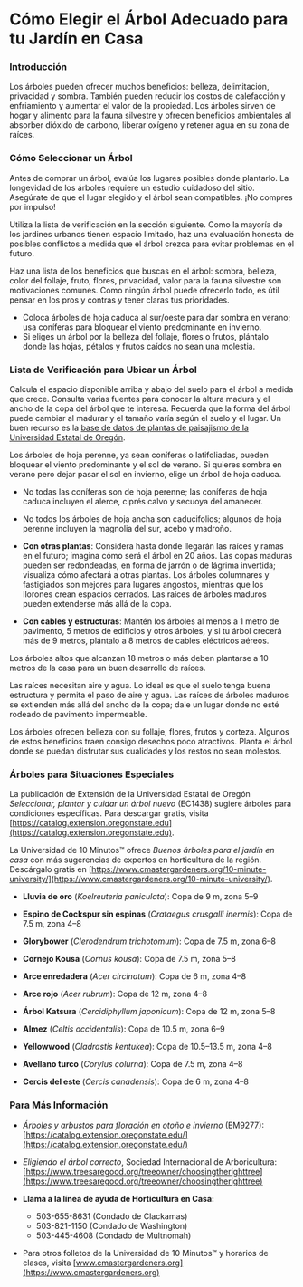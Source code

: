 # Cómo Elegir el Árbol Adecuado para tu Jardín en Casa

### Introducción

Los árboles pueden ofrecer muchos beneficios: belleza, delimitación, privacidad y sombra. También pueden reducir los costos de calefacción y enfriamiento y aumentar el valor de la propiedad. Los árboles sirven de hogar y alimento para la fauna silvestre y ofrecen beneficios ambientales al absorber dióxido de carbono, liberar oxígeno y retener agua en su zona de raíces.

### Cómo Seleccionar un Árbol

Antes de comprar un árbol, evalúa los lugares posibles donde plantarlo. La longevidad de los árboles requiere un estudio cuidadoso del sitio. Asegúrate de que el lugar elegido y el árbol sean compatibles. ¡No compres por impulso!


Utiliza la lista de verificación en la sección siguiente. Como la mayoría de los jardines urbanos tienen espacio limitado, haz una evaluación honesta de posibles conflictos a medida que el árbol crezca para evitar problemas en el futuro.


Haz una lista de los beneficios que buscas en el árbol: sombra, belleza, color del follaje, fruto, flores, privacidad, valor para la fauna silvestre son motivaciones comunes. Como ningún árbol puede ofrecerlo todo, es útil pensar en los pros y contras y tener claras tus prioridades.


- Coloca árboles de hoja caduca al sur/oeste para dar sombra en verano; usa coníferas para bloquear el viento predominante en invierno.
- Si eliges un árbol por la belleza del follaje, flores o frutos, plántalo donde las hojas, pétalos y frutos caídos no sean una molestia.

### Lista de Verificación para Ubicar un Árbol


Calcula el espacio disponible arriba y abajo del suelo para el árbol a medida que crece. Consulta varias fuentes para conocer la altura madura y el ancho de la copa del árbol que te interesa. Recuerda que la forma del árbol puede cambiar al madurar y el tamaño varía según el suelo y el lugar. Un buen recurso es la [base de datos de plantas de paisajismo de la Universidad Estatal de Oregón](https://landscapeplants.oregonstate.edu/).


Los árboles de hoja perenne, ya sean coníferas o latifoliadas, pueden bloquear el viento predominante y el sol de verano. Si quieres sombra en verano pero dejar pasar el sol en invierno, elige un árbol de hoja caduca.

- No todas las coníferas son de hoja perenne; las coníferas de hoja caduca incluyen el alerce, ciprés calvo y secuoya del amanecer.
- No todos los árboles de hoja ancha son caducifolios; algunos de hoja perenne incluyen la magnolia del sur, acebo y madroño.


- **Con otras plantas**: Considera hasta dónde llegarán las raíces y ramas en el futuro; imagina cómo será el árbol en 20 años. Las copas maduras pueden ser redondeadas, en forma de jarrón o de lágrima invertida; visualiza cómo afectará a otras plantas. Los árboles columnares y fastigiados son mejores para lugares angostos, mientras que los llorones crean espacios cerrados. Las raíces de árboles maduros pueden extenderse más allá de la copa.
- **Con cables y estructuras**: Mantén los árboles al menos a 1 metro de pavimento, 5 metros de edificios y otros árboles, y si tu árbol crecerá más de 9 metros, plántalo a 8 metros de cables eléctricos aéreos.

Los árboles altos que alcanzan 18 metros o más deben plantarse a 10 metros de la casa para un buen desarrollo de raíces.


Las raíces necesitan aire y agua. Lo ideal es que el suelo tenga buena estructura y permita el paso de aire y agua. Las raíces de árboles maduros se extienden más allá del ancho de la copa; dale un lugar donde no esté rodeado de pavimento impermeable.


Los árboles ofrecen belleza con su follaje, flores, frutos y corteza. Algunos de estos beneficios traen consigo desechos poco atractivos. Planta el árbol donde se puedan disfrutar sus cualidades y los restos no sean molestos.

### Árboles para Situaciones Especiales

La publicación de Extensión de la Universidad Estatal de Oregón *Seleccionar, plantar y cuidar un árbol nuevo* (EC1438) sugiere árboles para condiciones específicas. Para descargar gratis, visita [https://catalog.extension.oregonstate.edu](https://catalog.extension.oregonstate.edu).

La Universidad de 10 Minutos™ ofrece *Buenos árboles para el jardín en casa* con más sugerencias de expertos en horticultura de la región. Descárgalo gratis en [https://www.cmastergardeners.org/10-minute-university/](https://www.cmastergardeners.org/10-minute-university/).


- **Lluvia de oro** (*Koelreuteria paniculata*): Copa de 9 m, zona 5–9
- **Espino de Cockspur sin espinas** (*Crataegus crusgalli inermis*): Copa de 7.5 m, zona 4–8


- **Glorybower** (*Clerodendrum trichotomum*): Copa de 7.5 m, zona 6–8
- **Cornejo Kousa** (*Cornus kousa*): Copa de 7.5 m, zona 5–8
- **Arce enredadera** (*Acer circinatum*): Copa de 6 m, zona 4–8


- **Arce rojo** (*Acer rubrum*): Copa de 12 m, zona 4–8
- **Árbol Katsura** (*Cercidiphyllum japonicum*): Copa de 12 m, zona 5–8


- **Almez** (*Celtis occidentalis*): Copa de 10.5 m, zona 6–9
- **Yellowwood** (*Cladrastis kentukea*): Copa de 10.5–13.5 m, zona 4–8
- **Avellano turco** (*Corylus colurna*): Copa de 7.5 m, zona 4–8
- **Cercis del este** (*Cercis canadensis*): Copa de 6 m, zona 4–8

### Para Más Información

- *Árboles y arbustos para floración en otoño e invierno* (EM9277): [https://catalog.extension.oregonstate.edu/](https://catalog.extension.oregonstate.edu/)
- *Eligiendo el árbol correcto*, Sociedad Internacional de Arboricultura: [https://www.treesaregood.org/treeowner/choosingtherighttree](https://www.treesaregood.org/treeowner/choosingtherighttree)


- **Llama a la línea de ayuda de Horticultura en Casa:**
  - 503-655-8631 (Condado de Clackamas)
  - 503-821-1150 (Condado de Washington)
  - 503-445-4608 (Condado de Multnomah)

- Para otros folletos de la Universidad de 10 Minutos™ y horarios de clases, visita [www.cmastergardeners.org](https://www.cmastergardeners.org)
